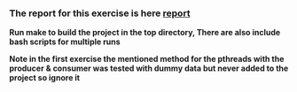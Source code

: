 ### The report for this exercise is here [report][1]

**Run make to build the project in the top directory, There are also include bash scripts for multiple runs**

[1]: https://github.com/eurichon/ISING-MODEL-IN-CUDA/blob/master/Report.pdf


**Note in the first exercise the mentioned method for the pthreads with the producer & consumer was tested with dummy data but never added to the project so ignore it**